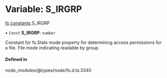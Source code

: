 # Variable: S\_IRGRP

[fs](../modules/fs.md).[constants](../modules/fs.constants.md).S_IRGRP

• `Const` **S\_IRGRP**: `number`

Constant for fs.Stats mode property for determining access permissions for a file. File mode indicating readable by group.

#### Defined in

node_modules/@types/node/fs.d.ts:3340
